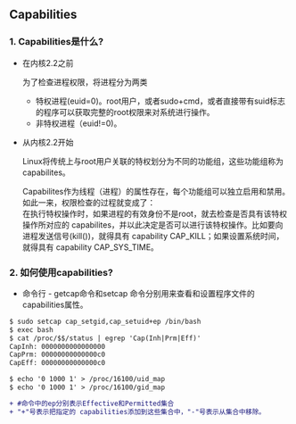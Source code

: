 ## Capabilities


### 1. Capabilities是什么?

* 在内核2.2之前

    为了检查进程权限，将进程分为两类
    * 特权进程(euid=0)。root用户，或者sudo+cmd，或者直接带有suid标志的程序可以获取完整的root权限来对系统进行操作。
    * 非特权进程（euid!=0)。

* 从内核2.2开始

    Linux将传统上与root用户关联的特权划分为不同的功能组，这些功能组称为capabilites。
    
    Capabilites作为线程（进程）的属性存在，每个功能组可以独立启用和禁用。如此一来，权限检查的过程就变成了：<br>
在执行特权操作时，如果进程的有效身份不是root，就去检查是否具有该特权操作所对应的 capabilites，并以此决定是否可以进行该特权操作。比如要向进程发送信号(kill())，就得具有 capability CAP_KILL；如果设置系统时间，就得具有 capability CAP_SYS_TIME。


### 2. 如何使用capabilities?

- 命令行 - getcap命令和setcap 命令分别用来查看和设置程序文件的 capabilities属性。
```diff
$ sudo setcap cap_setgid,cap_setuid+ep /bin/bash
$ exec bash
$ cat /proc/$$/status | egrep 'Cap(Inh|Prm|Eff)'
CapInh: 0000000000000000
CapPrm: 00000000000000c0
CapEff: 00000000000000c0

$ echo '0 1000 1' > /proc/16100/uid_map
$ echo '0 1000 1' > /proc/16100/gid_map

+ #命令中的ep分别表示Effective和Permitted集合
+ "+"号表示把指定的 capabilities添加到这些集合中，"-"号表示从集合中移除。
```
